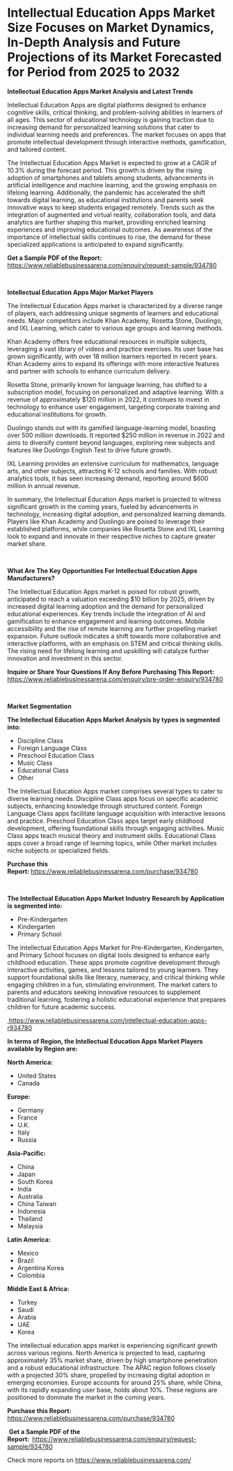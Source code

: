 <p><h1>Intellectual Education Apps Market Size Focuses on Market Dynamics, In-Depth Analysis and Future Projections of its Market Forecasted for Period from 2025 to 2032</h1></p><p><strong>Intellectual Education Apps Market Analysis and Latest Trends</strong></p>
<p><p>Intellectual Education Apps are digital platforms designed to enhance cognitive skills, critical thinking, and problem-solving abilities in learners of all ages. This sector of educational technology is gaining traction due to increasing demand for personalized learning solutions that cater to individual learning needs and preferences. The market focuses on apps that promote intellectual development through interactive methods, gamification, and tailored content.</p><p>The Intellectual Education Apps Market is expected to grow at a CAGR of 10.3% during the forecast period. This growth is driven by the rising adoption of smartphones and tablets among students, advancements in artificial intelligence and machine learning, and the growing emphasis on lifelong learning. Additionally, the pandemic has accelerated the shift towards digital learning, as educational institutions and parents seek innovative ways to keep students engaged remotely. Trends such as the integration of augmented and virtual reality, collaboration tools, and data analytics are further shaping this market, providing enriched learning experiences and improving educational outcomes. As awareness of the importance of intellectual skills continues to rise, the demand for these specialized applications is anticipated to expand significantly.</p></p>
<p><strong>Get a Sample PDF of the Report:&nbsp;</strong> <a href="https://www.reliablebusinessarena.com/enquiry/request-sample/934780?utm_campaign=3010&utm_medium=2&utm_source=Github&utm_content=ia&utm_term=07032025&utm_id=intellectual-education-apps">https://www.reliablebusinessarena.com/enquiry/request-sample/934780</a></p>
<p>&nbsp;</p>
<p><strong>Intellectual Education Apps Major Market Players</strong></p>
<p><p>The Intellectual Education Apps market is characterized by a diverse range of players, each addressing unique segments of learners and educational needs. Major competitors include Khan Academy, Rosetta Stone, Duolingo, and IXL Learning, which cater to various age groups and learning methods.</p><p>Khan Academy offers free educational resources in multiple subjects, leveraging a vast library of videos and practice exercises. Its user base has grown significantly, with over 18 million learners reported in recent years. Khan Academy aims to expand its offerings with more interactive features and partner with schools to enhance curriculum delivery.</p><p>Rosetta Stone, primarily known for language learning, has shifted to a subscription model, focusing on personalized and adaptive learning. With a revenue of approximately $120 million in 2022, it continues to invest in technology to enhance user engagement, targeting corporate training and educational institutions for growth.</p><p>Duolingo stands out with its gamified language-learning model, boasting over 500 million downloads. It reported $250 million in revenue in 2022 and aims to diversify content beyond languages, exploring new subjects and features like Duolingo English Test to drive future growth.</p><p>IXL Learning provides an extensive curriculum for mathematics, language arts, and other subjects, attracting K-12 schools and families. With robust analytics tools, it has seen increasing demand, reporting around $600 million in annual revenue.</p><p>In summary, the Intellectual Education Apps market is projected to witness significant growth in the coming years, fueled by advancements in technology, increasing digital adoption, and personalized learning demands. Players like Khan Academy and Duolingo are poised to leverage their established platforms, while companies like Rosetta Stone and IXL Learning look to expand and innovate in their respective niches to capture greater market share.</p></p>
<p>&nbsp;</p>
<p><strong>What Are The Key Opportunities For Intellectual Education Apps Manufacturers?</strong></p>
<p><p>The Intellectual Education Apps market is poised for robust growth, anticipated to reach a valuation exceeding $10 billion by 2025, driven by increased digital learning adoption and the demand for personalized educational experiences. Key trends include the integration of AI and gamification to enhance engagement and learning outcomes. Mobile accessibility and the rise of remote learning are further propelling market expansion. Future outlook indicates a shift towards more collaborative and interactive platforms, with an emphasis on STEM and critical thinking skills. The rising need for lifelong learning and upskilling will catalyze further innovation and investment in this sector.</p></p>
<p><strong>Inquire or Share Your Questions If Any Before Purchasing This Report:</strong> <a href="https://www.reliablebusinessarena.com/enquiry/pre-order-enquiry/934780?utm_campaign=3010&utm_medium=2&utm_source=Github&utm_content=ia&utm_term=07032025&utm_id=intellectual-education-apps">https://www.reliablebusinessarena.com/enquiry/pre-order-enquiry/934780</a></p>
<p>&nbsp;</p>
<p><strong>Market Segmentation</strong></p>
<p><strong>The Intellectual Education Apps Market Analysis by types is segmented into:</strong></p>
<p><ul><li>Discipline Class</li><li>Foreign Language Class</li><li>Preschool Education Class</li><li>Music Class</li><li>Educational Class</li><li>Other</li></ul></p>
<p><p>The Intellectual Education Apps market comprises several types to cater to diverse learning needs. Discipline Class apps focus on specific academic subjects, enhancing knowledge through structured content. Foreign Language Class apps facilitate language acquisition with interactive lessons and practice. Preschool Education Class apps target early childhood development, offering foundational skills through engaging activities. Music Class apps teach musical theory and instrument skills. Educational Class apps cover a broad range of learning topics, while Other market includes niche subjects or specialized fields.</p></p>
<p><strong>Purchase this Report:&nbsp;</strong><a href="https://www.reliablebusinessarena.com/purchase/934780?utm_campaign=3010&utm_medium=2&utm_source=Github&utm_content=ia&utm_term=07032025&utm_id=intellectual-education-apps">https://www.reliablebusinessarena.com/purchase/934780</a></p>
<p>&nbsp;</p>
<p><strong>The Intellectual Education Apps Market Industry Research by Application is segmented into:</strong></p>
<p><ul><li>Pre-Kindergarten</li><li>Kindergarten</li><li>Primary School</li></ul></p>
<p><p>The Intellectual Education Apps Market for Pre-Kindergarten, Kindergarten, and Primary School focuses on digital tools designed to enhance early childhood education. These apps promote cognitive development through interactive activities, games, and lessons tailored to young learners. They support foundational skills like literacy, numeracy, and critical thinking while engaging children in a fun, stimulating environment. The market caters to parents and educators seeking innovative resources to supplement traditional learning, fostering a holistic educational experience that prepares children for future academic success.</p></p>
<p><a href="https://www.reliablebusinessarena.com/intellectual-education-apps-r934780?utm_campaign=3010&utm_medium=2&utm_source=Github&utm_content=ia&utm_term=07032025&utm_id=intellectual-education-apps">&nbsp;https://www.reliablebusinessarena.com/intellectual-education-apps-r934780</a></p>
<p><strong>In terms of Region, the Intellectual Education Apps Market Players available by Region are:</strong></p>
<p>
    <p> <strong> North America: </strong>
        <ul>
            <li>United States</li>
            <li>Canada</li>
        </ul>
        </p> 
    <p> <strong> Europe: </strong>
        <ul>
            <li>Germany</li>
            <li>France</li>
            <li>U.K.</li>
            <li>Italy</li>
            <li>Russia</li>
        </ul>
        </p> 
    <p> <strong> Asia-Pacific: </strong>
        <ul>
            <li>China</li>
            <li>Japan</li>
            <li>South Korea</li>
            <li>India</li>
            <li>Australia</li>
            <li>China Taiwan</li>
            <li>Indonesia</li>
            <li>Thailand</li>
            <li>Malaysia</li>
        </ul>
        </p> 
    <p> <strong> Latin America: </strong>
        <ul>
            <li>Mexico</li>
            <li>Brazil</li>
            <li>Argentina Korea</li>
            <li>Colombia</li>
        </ul>
        </p> 
    <p> <strong> Middle East & Africa: </strong>
        <ul>
            <li>Turkey</li>
            <li>Saudi</li>
            <li>Arabia</li>
            <li>UAE</li>
            <li>Korea</li>
        </ul>
    </p>
    </p>
<p><p>The intellectual education apps market is experiencing significant growth across various regions. North America is projected to lead, capturing approximately 35% market share, driven by high smartphone penetration and a robust educational infrastructure. The APAC region follows closely with a projected 30% share, propelled by increasing digital adoption in emerging economies. Europe accounts for around 25% share, while China, with its rapidly expanding user base, holds about 10%. These regions are positioned to dominate the market in the coming years.</p></p>
<p><strong>Purchase this Report: </strong><a href="https://www.reliablebusinessarena.com/purchase/934780?utm_campaign=3010&utm_medium=2&utm_source=Github&utm_content=ia&utm_term=07032025&utm_id=intellectual-education-apps">https://www.reliablebusinessarena.com/purchase/934780</a></p>
<p>&nbsp;<strong>Get a Sample PDF of the Report:&nbsp;&nbsp;</strong><a href="https://www.reliablebusinessarena.com/enquiry/request-sample/934780?utm_campaign=3010&utm_medium=2&utm_source=Github&utm_content=ia&utm_term=07032025&utm_id=intellectual-education-apps">https://www.reliablebusinessarena.com/enquiry/request-sample/934780</a></p>
<p><strong></strong></p>
<p>Check more reports on <a href="https://www.reliablebusinessarena.com/?utm_campaign=3010&utm_medium=2&utm_source=Github&utm_content=ia&utm_term=07032025&utm_id=intellectual-education-apps">https://www.reliablebusinessarena.com/</a></p>